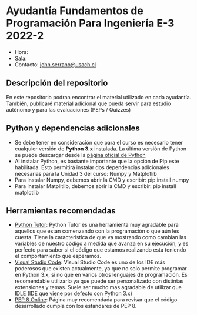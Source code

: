 # Ayudantía Fundamentos de Programación Para Ingeniería E-3 2022-2
* Hora:
* Sala:
* Contacto: john.serrano@usach.cl 

## Descripción del repositorio
En este repositorio podran encontrar el material utilizado en cada ayudantía. También, publicaré material adicional que pueda servir para estudio autónomo y para las evaluaciones (PEPs / Quizzes)

## Python y dependencias adicionales
* Se debe tener en consideración que para el curso es necesario tener cualquier versión de **Python 3.x** instalada. La última versión de Python se puede descargar desde la [página oficial de Python](https://www.python.org)
* Al instalar Python, es bastante importante que la opción de Pip este habilitada. Esto permitirá instalar dos dependencias adicionales necesarias para la Unidad 3 del curso: Numpy y Matplotlib
* Para instalar Numpy, debemos abrir la CMD y escribir: pip install numpy
* Para instalar Matplitlib, debemos abrir la CMD y escribir: pip install matplotlib

## Herramientas recomendadas
* [Python Tutor](https://pythontutor.com/visualize.html#mode=edit): Python Tutor es una herramienta muy agradable para aquellos que estan comenzando con la programación o que aún les cuesta. Tiene la caracteristica de que va mostrando como cambian las variables de nuestro código a medida que avanza en su ejecución, y es perfecto para saber si el código que estamos realizando esta teniendo el comportamiento que esperamos.
* [Visual Studio Code](https://code.visualstudio.com): Visual Studio Code es uno de los IDE más poderosos que existen actualmente, ya que no solo permite programar en Python 3.x, si no que en varios otros lenguajes de programación. Es recomendable utilizarlo ya que puede ser personalizado con distintas extensiones y temas. Suele ser mucho mas agradable de utilizar que IDLE (IDE que viene por defecto con Python 3.x)
* [PEP 8 Online](http://pep8online.com): Página muy recomendada para revisar que el código desarrollado cumpla con los estandares de PEP 8. 
